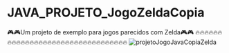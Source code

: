 # JAVA_PROJETO_JogoZeldaCopia
🎮🎮Um projeto de exemplo para jogos parecidos com Zelda🎮🎮
🔥🔥🔥🔥🔥🔥🔥🔥🔥🔥🔥🔥🔥🔥🔥🔥🔥🔥🔥🔥🔥🔥🔥🔥🔥🔥🔥🔥🔥🔥🔥🔥🔥
![projetoJogoJavaCopiaZelda](https://user-images.githubusercontent.com/52014318/61971581-cf196480-afb5-11e9-8847-7d30eb1b029d.png)
